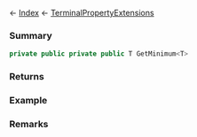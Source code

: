 ← [Index](Api-Index) ← [TerminalPropertyExtensions](Sandbox.ModAPI.Interfaces.TerminalPropertyExtensions)

### Summary

```csharp
private public private public T GetMinimum<T>
```

### Returns

### Example

### Remarks

